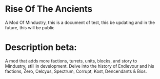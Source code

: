# Rise Of The Ancients
A Mod Of Mindustry, this is a document of test, this be updating and in the future, this will be public

# Description beta: 

A mod that adds more factions, turrets, units, blocks, and story to Mindustry, still in development.
Delve into the history of Endlevour and his factions, Zero, Celcyus, Spectrum, Corrupt, Kost, Dencendants & Bios.
